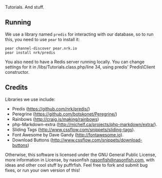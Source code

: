 Tutorials. And stuff.

## Running

We use a library named `predis` for interacting with our database, so to run this, you need to use `pear` to install it:

    pear channel-discover pear.nrk.io
    pear install nrk/predis

You also need to have a Redis server running locally. You can change settings for it in /libs/Tutorials.class.php/line 34,
using predis' Predis\Client constructor.

## Credits

Libraries we use include:
 - Predis (https://github.com/nrk/predis/)
 - Peregrine (https://github.com/botskonet/Peregrine/)
 - Rainbows (http://craig.is/making/rainbows)
 - php-Markdown-extra (http://michelf.ca/projects/php-markdown/extra/).
 - Sliding Tags (http://www.cssflow.com/snippets/sliding-tags).
 - Font Awesome by Dave Gandy (http://fontawesome.io).
 - Download Buttons (http://www.cssflow.com/snippets/download-buttons)

Otherwise, this software is licensed under the GNU General Public License, more information in License,
by nasonfish <nasonfish@nasonfish.com>, with ideas and other cool stuff by puffrfish. Feel free to fork and submit bug fixes, or run your own version of this!
